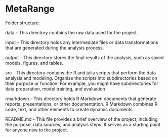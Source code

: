 # MetaRange

Folder structure:

data - This directory contains the raw data used for the project.

input - This directory holds any intermediate files or data transformations that are generated during the analysis process. 

output - This directory stores the final results of the analysis, such as saved models, figures, and tables.

src - This directory contains the R and julia scripts that perform the data analysis and modeling. Organize the scripts into subdirectories based on their purpose or function. For example, you might have subdirectories for data preparation, model training, and evaluation.

rmarkdown - This directory holds R Markdown documents that generate reports, presentations, or other documentation. R Markdown combines R code, text, and other elements to create dynamic documents.

README.md - This file provides a brief overview of the project, including the purpose, data sources, and analysis steps. It serves as a starting point for anyone new to the project.

